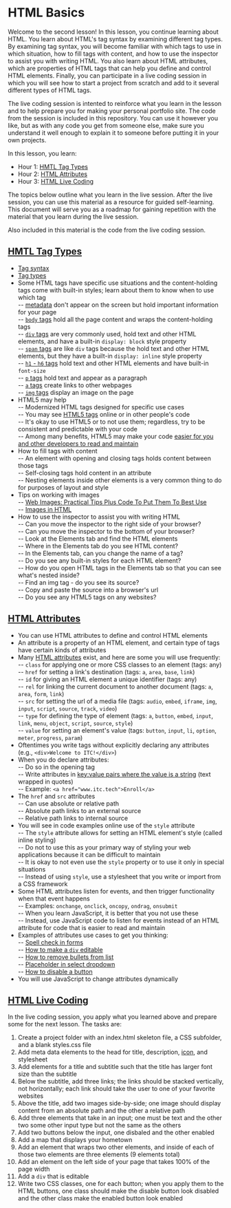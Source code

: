 # HTML Basics  

Welcome to the second lesson! In this lesson, you continue learning about HTML. You learn about HTML's tag syntax by examining different tag types. By examining tag syntax, you will become familiar with which tags to use in which situation, how to fill tags with content, and how to use the inspector to assist you with writing HTML. You also learn about HTML attributes, which are properties of HTML tags that can help you define and control HTML elements. Finally, you can participate in a live coding session in which you will see how to start a project from scratch and add to it several different types of HTML tags.  

The live coding session is intented to reinforce what you learn in the lesson and to help prepare you for making your personal portfolio site. The code from the session is included in this repository. You can use it however you like, but as with any code you get from someone else, make sure you understand it well enough to explain it to someone before putting it in your own projects.  

In this lesson, you learn:  

- Hour 1: [HMTL Tag Types](#html-tag-types)    
- Hour 2: [HTML Attributes](#html-attributes)   
- Hour 3: [HTML Live Coding](#html-live-coding)  

The topics below outline what you learn in the live session. After the live session, you can use this material as a resource for guided self-learning. This document will serve you as a roadmap for gaining repetition with the material that you learn during the live session.   

Also included in this material is the code from the live coding session.  

## [HMTL Tag Types](#html-tag-types)  
 - [Tag syntax](https://developer.mozilla.org/en-US/docs/Learn/Getting_started_with_the_web/HTML_basics)  
 - [Tag types](https://www.w3schools.com/tags/)  
 - Some HTML tags have specific use situations and the content-holding tags come with built-in styles; learn about them to know when to use which tag   
    -- [metadata](https://html.com/document/metadata/) don't appear on the screen but hold important information for your page   
    -- [`body` tags](https://www.w3schools.com/tags/tag_body.asp) hold all the page content and wraps the content-holding tags  
    -- [`div` tags](https://www.w3schools.com/tags/tag_div.asp) are very commonly used, hold text and other HTML elements, and have a built-in `display: block` style property  
    -- [`span` tags](https://www.w3schools.com/tags/tag_span.asp) are like `div` tags because the hold text and other HTML elements, but they have a built-in `display: inline` style property      
    -- [`h1` - `h6` tags](https://www.w3schools.com/tags/tag_hn.asp) hold text and other HTML elements and have built-in `font-size`    
    -- [`p` tags](https://www.w3schools.com/tags/tag_p.asp) hold text and appear as a paragraph       
    -- [`a` tags](https://www.w3schools.com/tags/tag_a.asp) create links to other webpages     
    -- [`img` tags](https://www.w3schools.com/tags/tag_img.asp) display an image on the page  
  - HTML5 may help  
    -- Modernized HTML tags designed for specific use cases  
    -- You may see [HTML5 tags](https://html.com/document/) online or in other people's code  
    -- It's okay to use HTML5 or to not use them; regardless, try to be consistent and predictable with your code  
    -- Among many benefits, HTML5 may make your code [easier for you and other developers to read and maintain](https://html.com/html5/)  
  - How to fill tags with content  
    -- An element with opening and closing tags holds content between those tags   
    -- Self-closing tags hold content in an attribute  
    -- Nesting elements inside other elements is a very common thing to do for purposes of layout and style  
  - Tips on working with images  
    -- [Web Images: Practical Tips Plus Code To Put Them To Best Use](https://html.com/images/)  
    -- [Images in HTML](https://developer.mozilla.org/en-US/docs/Learn/HTML/Multimedia_and_embedding/Images_in_HTML)    
  - How to use the inspector to assist you with writing HTML  
    -- Can you move the inspector to the right side of your browser?  
    -- Can you move the inspector to the bottom of your browser?  
    -- Look at the Elements tab and find the HTML elements  
    -- Where in the Elements tab do you see HTML content?  
    -- In the Elements tab, can you change the name of a tag?  
    -- Do you see any built-in styles for each HTML element?  
    -- How do you open HTML tags in the Elements tab so that you can see what's nested inside?  
    -- Find an img tag - do you see its source?   
    -- Copy and paste the source into a browser's url  
    -- Do you see any HTML5 tags on any websites?  

## [HTML Attributes](#html-attributes)   

  - You can use HTML attributes to define and control HTML elements  
  - An attribute is a property of an HTML element, and certain type of tags have certain kinds of attributes  
  - Many [HTML attributes](https://www.w3schools.com/tags/ref_attributes.asp) exist, and here are some you will use frequently:  
    -- `class` for applying one or more CSS classes to an element (tags: any)  
    -- `href` for setting a link's destination (tags: `a`, `area`, `base`, `link`)  
    -- `id` for giving an HTML element a unique identifier (tags: any)    
    -- `rel` for linking the current document to another document (tags: `a`, `area`, `form`, `link`)    
    -- `src` for setting the url of a media file (tags: `audio`, `embed`, `iframe`, `img`, `input`, `script`, `source`, `track`, `video`)    
    -- `type` for defining the type of element (tags: `a`, `button`, `embed`, `input`, `link`, `menu`, `object`, `script`, `source`, `style`)  
    -- `value` for setting an element's value (tags: `button`, `input`, `li`, `option`, `meter`, `progress`, `param`)    
  - Oftentimes you write tags without explicitly declaring any attributes (e.g., `<div>Welcome to ITC!</div>`)  
  - When you do declare attributes:   
    -- Do so in the opening tag   
    -- Write attributes in [key:value pairs where the value is a string](https://www.tutorialrepublic.com/html-tutorial/html-attributes.php) (text wrapped in quotes)    
    -- Example: `<a href="www.itc.tech">Enroll</a>`  
  - The `href` and `src` attributes    
    -- Can use absolute or relative path    
    -- Absolute path links to an external source    
    -- Relative path links to internal source    
  - You will see in code examples online use of the `style` attribute    
    -- The `style` attribute allows for setting an HTML element's style (called inline styling)    
    -- Do not to use this as your primary way of styling your web applications because it can be difficult to maintain    
    -- It is okay to not even use the `style` property or to use it only in special situations    
    -- Instead of using `style`, use a stylesheet that you write or import from a CSS framework  
  - Some HTML attributes listen for events, and then trigger functionality when that event happens    
    -- Examples: `onchange`, `onclick`, `oncopy`, `ondrag`, `onsubmit`    
    -- When you learn JavaScript, it is better that you not use these    
    -- Instead, use JavaScript code to listen for events instead of an HTML attribute for code that is easier to read and maintain    
  - Examples of attributes use cases to get you thinking:  
    -- [Spell check in forms](https://www.tutorialrepublic.com/faq/how-to-disable-spell-checking-in-html-forms.php)  
    -- [How to make a `div` editable](https://www.tutorialrepublic.com/faq/how-to-make-a-div-element-editable-in-html.php)  
    -- [How to remove bullets from list](https://www.tutorialrepublic.com/faq/how-to-create-an-unordered-list-without-any-bullets-in-html.php)  
    -- [Placeholder in select dropdown](https://www.tutorialrepublic.com/faq/how-to-make-a-placeholder-for-a-select-box-in-html.php)  
    -- [How to disable a button](https://www.w3schools.com/tags/att_button_disabled.asp)  
  - You will use JavaScript to change attributes dynamically  
    
## [HTML Live Coding](#html-live-coding)  
 
 In the live coding session, you apply what you learned above and prepare some for the next lesson. The tasks are:  
 
 1. Create a project folder with an index.html skeleton file, a CSS subfolder, and a blank styles.css file  
 2. Add meta data elements to the head for title, description, [icon](https://stackoverflow.com/questions/4888377/how-to-add-a-browser-tab-icon-favicon-for-a-website), and stylesheet  
 3. Add elements for a title and subtitle such that the title has larger font size than the subtitle  
 4. Below the subtitle, add three links; the links should be stacked vertically, not horizontally; each link should take the user to one of your favorite websites  
 5. Above the title, add two images side-by-side; one image should display content from an absolute path and the other a relative path  
 6. Add three elements that take in an input; one must be text and the other two some other input type but not the same as the others   
 7. Add two buttons below the input, one disbaled and the other enabled   
 8. Add a map that displays your hometown 
 9. Add an element that wraps two other elements, and inside of each of those two elements are three elements (9 elements total)  
 10. Add an element on the left side of your page that takes 100% of the page width
 11. Add a `div` that is editable  
 12. Write two CSS classes, one for each button; when you apply them to the HTML buttons, one class should make the disable button look disabled and the other class make the enabled button look enabled  

